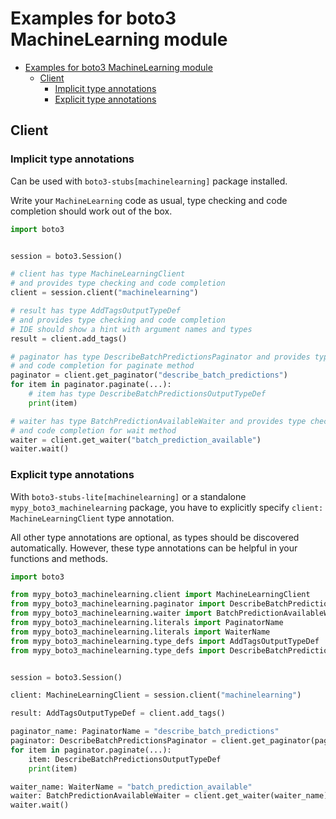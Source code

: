 <a id="examples-for-boto3-machinelearning-module"></a>

# Examples for boto3 MachineLearning module

- [Examples for boto3 MachineLearning module](#examples-for-boto3-machinelearning-module)
  - [Client](#client)
    - [Implicit type annotations](#implicit-type-annotations)
    - [Explicit type annotations](#explicit-type-annotations)

<a id="client"></a>

## Client

<a id="implicit-type-annotations"></a>

### Implicit type annotations

Can be used with `boto3-stubs[machinelearning]` package installed.

Write your `MachineLearning` code as usual, type checking and code completion
should work out of the box.

```python
import boto3


session = boto3.Session()

# client has type MachineLearningClient
# and provides type checking and code completion
client = session.client("machinelearning")

# result has type AddTagsOutputTypeDef
# and provides type checking and code completion
# IDE should show a hint with argument names and types
result = client.add_tags()

# paginator has type DescribeBatchPredictionsPaginator and provides type checking
# and code completion for paginate method
paginator = client.get_paginator("describe_batch_predictions")
for item in paginator.paginate(...):
    # item has type DescribeBatchPredictionsOutputTypeDef
    print(item)

# waiter has type BatchPredictionAvailableWaiter and provides type checking
# and code completion for wait method
waiter = client.get_waiter("batch_prediction_available")
waiter.wait()
```

<a id="explicit-type-annotations"></a>

### Explicit type annotations

With `boto3-stubs-lite[machinelearning]` or a standalone
`mypy_boto3_machinelearning` package, you have to explicitly specify
`client: MachineLearningClient` type annotation.

All other type annotations are optional, as types should be discovered
automatically. However, these type annotations can be helpful in your functions
and methods.

```python
import boto3

from mypy_boto3_machinelearning.client import MachineLearningClient
from mypy_boto3_machinelearning.paginator import DescribeBatchPredictionsPaginator
from mypy_boto3_machinelearning.waiter import BatchPredictionAvailableWaiter
from mypy_boto3_machinelearning.literals import PaginatorName
from mypy_boto3_machinelearning.literals import WaiterName
from mypy_boto3_machinelearning.type_defs import AddTagsOutputTypeDef
from mypy_boto3_machinelearning.type_defs import DescribeBatchPredictionsOutputTypeDef


session = boto3.Session()

client: MachineLearningClient = session.client("machinelearning")

result: AddTagsOutputTypeDef = client.add_tags()

paginator_name: PaginatorName = "describe_batch_predictions"
paginator: DescribeBatchPredictionsPaginator = client.get_paginator(paginator_name)
for item in paginator.paginate(...):
    item: DescribeBatchPredictionsOutputTypeDef
    print(item)

waiter_name: WaiterName = "batch_prediction_available"
waiter: BatchPredictionAvailableWaiter = client.get_waiter(waiter_name)
waiter.wait()
```
